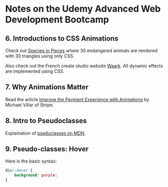 # Notes on the Udemy Advanced Web Development Bootcamp

## 6. Introductions to CSS Animations

Check out [Species in Pieces](http://www.species-in-pieces.com) where 30 endangered animals are rendered
with 30 triangles using only CSS.

Also check out the French create studio website [Waark](https://waaark.com). All dynamic effects
are implemented using CSS.

## 7. Why Animations Matter
Read the article [Improve the Payment Experience with Animations](https://medium.com/bridge-collection/improve-the-payment-experience-with-animations-3d1b0a9b810e) by Michael Villar of Stripe.

## 8. Intro to Pseudoclasses
Explaination of [pseduclasses on MDN](https://developer.mozilla.org/en-US/docs/Web/CSS/Pseudo-classes).

## 9. Pseudo-classes: Hover
Here is the basic syntax:
```css
div::hover {
    background: purple;
}
```

